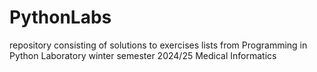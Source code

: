# PythonLabs
repository consisting of solutions to exercises lists from Programming in Python Laboratory winter semester 2024/25 Medical Informatics
